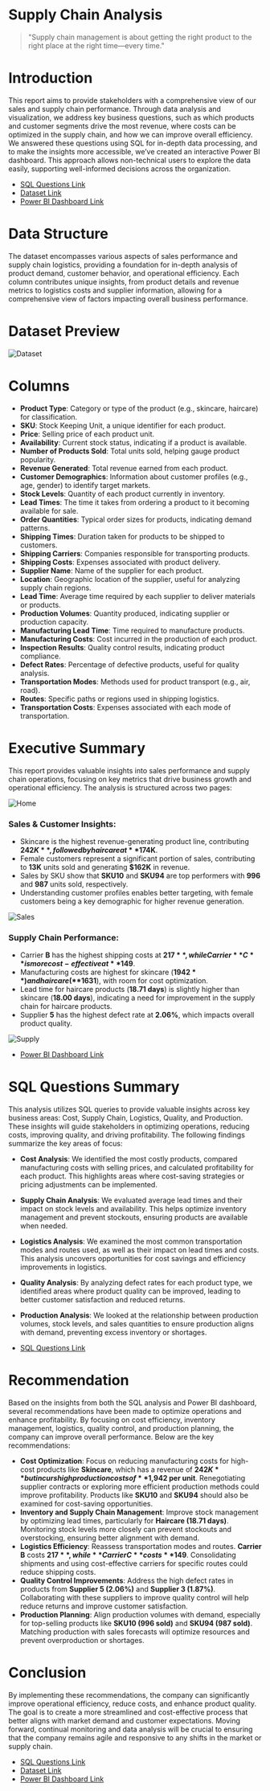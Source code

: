 # Supply Chain Analysis

> "Supply chain management is about getting the right product to the right place at the right time—every time."

# **Introduction**
This report aims to provide stakeholders with a comprehensive view of our sales and supply chain performance. Through data analysis and visualization, we address key business questions, such as which products and customer segments drive the most revenue, where costs can be optimized in the supply chain, and how we can improve overall efficiency. We answered these questions using SQL for in-depth data processing, and to make the insights more accessible, we’ve created an interactive Power BI dashboard. This approach allows non-technical users to explore the data easily, supporting well-informed decisions across the organization.

- [SQL Questions Link](https://github.com/NishaChandila/Supply-Chain-Analysis-SQL-/blob/main/supply_chain_sql.sql)
- [Dataset Link](https://github.com/NishaChandila/Supply-Chain-Analysis-SQL-/blob/main/supply_chain_data.csv)
- [Power BI Dashboard Link](https://github.com/NishaChandila/Supply-Chain-Analysis-SQL-/blob/main/supply_chain_dashboard.pdf)

# **Data Structure**
The dataset encompasses various aspects of sales performance and supply chain logistics, providing a foundation for in-depth analysis of product demand, customer behavior, and operational efficiency. Each column contributes unique insights, from product details and revenue metrics to logistics costs and supplier information, allowing for a comprehensive view of factors impacting overall business performance.


# **Dataset Preview**
![Dataset](https://github.com/NishaChandila/project-assets/blob/main/supply-data.PNG)

# **Columns**
- **Product Type**: Category or type of the product (e.g., skincare, haircare) for classification.
- **SKU**: Stock Keeping Unit, a unique identifier for each product.
- **Price**: Selling price of each product unit.
- **Availability**: Current stock status, indicating if a product is available.
- **Number of Products Sold**: Total units sold, helping gauge product popularity.
- **Revenue Generated**: Total revenue earned from each product.
- **Customer Demographics**: Information about customer profiles (e.g., age, gender) to identify target markets.
- **Stock Levels**: Quantity of each product currently in inventory.
- **Lead Times**: The time it takes from ordering a product to it becoming available for sale.
- **Order Quantities**: Typical order sizes for products, indicating demand patterns.
- **Shipping Times**: Duration taken for products to be shipped to customers.
- **Shipping Carriers**: Companies responsible for transporting products.
- **Shipping Costs**: Expenses associated with product delivery.
- **Supplier Name**: Name of the supplier for each product.
- **Location**: Geographic location of the supplier, useful for analyzing supply chain regions.
- **Lead Time**: Average time required by each supplier to deliver materials or products.
- **Production Volumes**: Quantity produced, indicating supplier or production capacity.
- **Manufacturing Lead Time**: Time required to manufacture products.
- **Manufacturing Costs**: Cost incurred in the production of each product.
- **Inspection Results**: Quality control results, indicating product compliance.
- **Defect Rates**: Percentage of defective products, useful for quality analysis.
- **Transportation Modes**: Methods used for product transport (e.g., air, road).
- **Routes**: Specific paths or regions used in shipping logistics.
- **Transportation Costs**: Expenses associated with each mode of transportation.

# **Executive Summary**
This report provides valuable insights into sales performance and supply chain operations, focusing on key metrics that drive business growth and operational efficiency. The analysis is structured across two pages:

![Home](https://github.com/NishaChandila/project-assets/blob/main/supply1.PNG)

### **Sales & Customer Insights:**
- Skincare is the highest revenue-generating product line, contributing **$242K**, followed by haircare at **$174K**.
- Female customers represent a significant portion of sales, contributing to **13K** units sold and generating **$162K** in revenue.
- Sales by SKU show that **SKU10** and **SKU94** are top performers with **996** and **987** units sold, respectively.
- Understanding customer profiles enables better targeting, with female customers being a key demographic for higher revenue generation.

![Sales](https://github.com/NishaChandila/project-assets/blob/main/supply2.PNG)

### **Supply Chain Performance:**
- Carrier **B** has the highest shipping costs at **$217**, while Carrier **C** is more cost-effective at **$149**.
- Manufacturing costs are highest for skincare (**$1942**) and haircare (**$1631**), with room for cost optimization.
- Lead time for haircare products (**18.71 days**) is slightly higher than skincare (**18.00 days**), indicating a need for improvement in the supply chain for haircare products.
- Supplier **5** has the highest defect rate at **2.06%**, which impacts overall product quality.

![Supply](https://github.com/NishaChandila/project-assets/blob/main/supply3.PNG)

- [Power BI Dashboard Link](https://github.com/NishaChandila/Supply-Chain-Analysis-SQL-/blob/main/supply_chain_dashboard.pdf)

# **SQL Questions Summary**
This analysis utilizes SQL queries to provide valuable insights across key business areas: Cost, Supply Chain, Logistics, Quality, and Production. These insights will guide stakeholders in optimizing operations, reducing costs, improving quality, and driving profitability. The following findings summarize the key areas of focus:

- **Cost Analysis**: We identified the most costly products, compared manufacturing costs with selling prices, and calculated profitability for each product. This highlights areas where cost-saving strategies or pricing adjustments can be implemented.
- **Supply Chain Analysis**: We evaluated average lead times and their impact on stock levels and availability. This helps optimize inventory management and prevent stockouts, ensuring products are available when needed.
- **Logistics Analysis**: We examined the most common transportation modes and routes used, as well as their impact on lead times and costs. This analysis uncovers opportunities for cost savings and efficiency improvements in logistics.
- **Quality Analysis**: By analyzing defect rates for each product type, we identified areas where product quality can be improved, leading to better customer satisfaction and reduced returns.
- **Production Analysis**: We looked at the relationship between production volumes, stock levels, and sales quantities to ensure production aligns with demand, preventing excess inventory or shortages.

- [SQL Questions Link](https://github.com/NishaChandila/Supply-Chain-Analysis-SQL-/blob/main/supply_chain_sql.sql)

# **Recommendation**
Based on the insights from both the SQL analysis and Power BI dashboard, several recommendations have been made to optimize operations and enhance profitability. By focusing on cost efficiency, inventory management, logistics, quality control, and production planning, the company can improve overall performance. Below are the key recommendations:

- **Cost Optimization**: Focus on reducing manufacturing costs for high-cost products like **Skincare**, which has a revenue of **$242K** but incurs high production costs of **$1,942 per unit**. Renegotiating supplier contracts or exploring more efficient production methods could improve profitability. Products like **SKU10** and **SKU94** should also be examined for cost-saving opportunities.
- **Inventory and Supply Chain Management**: Improve stock management by optimizing lead times, particularly for **Haircare (18.71 days)**. Monitoring stock levels more closely can prevent stockouts and overstocking, ensuring better alignment with demand.
- **Logistics Efficiency**: Reassess transportation modes and routes. **Carrier B** costs **$217**, while **Carrier C** costs **$149**. Consolidating shipments and using cost-effective carriers for specific routes could reduce shipping costs.
- **Quality Control Improvements**: Address the high defect rates in products from **Supplier 5 (2.06%)** and **Supplier 3 (1.87%)**. Collaborating with these suppliers to improve quality control will help reduce returns and improve customer satisfaction.
- **Production Planning**: Align production volumes with demand, especially for top-selling products like **SKU10 (996 sold)** and **SKU94 (987 sold)**. Matching production with sales forecasts will optimize resources and prevent overproduction or shortages.

# **Conclusion**
By implementing these recommendations, the company can significantly improve operational efficiency, reduce costs, and enhance product quality. The goal is to create a more streamlined and cost-effective process that better aligns with market demand and customer expectations. Moving forward, continual monitoring and data analysis will be crucial to ensuring that the company remains agile and responsive to any shifts in the market or supply chain.

- [SQL Questions Link](https://github.com/NishaChandila/Supply-Chain-Analysis-SQL-/blob/main/supply_chain_sql.sql)
- [Dataset Link](https://github.com/NishaChandila/Supply-Chain-Analysis-SQL-/blob/main/supply_chain_data.csv)
- [Power BI Dashboard Link](https://github.com/NishaChandila/Supply-Chain-Analysis-SQL-/blob/main/supply_chain_dashboard.pdf)
